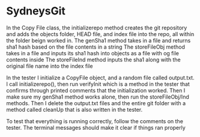 # SydneysGit
In the Copy File class, the initializerepo method creates the git repository and adds the objects folder, HEAD file, and index file into the repo, all within the folder beign worked in. 
The genSha1 method takes in a file and returns sha1 hash based on the file contents in a string
The storeFileObj method takes in a file and inputs its sha1 hash into objects as a file with og file contents inside 
The storeFileInd method inputs the sha1 along with the original file name into the index file

In the tester I initialize a CopyFile object, and a random file called output.txt. I call initializerepo(), then run verifyInit which is a method in the tester that confirms through printed comments that the initialization worked. Then I make sure my genSha1 method works alone, then run the storeFileObj/Ind methods. Then I delete the output.txt files and the entire git folder with a method called cleanUp that is also written in the tester.

To test that everything is running correctly, follow the comments on the tester. The terminal messages should make it clear if things ran properly
